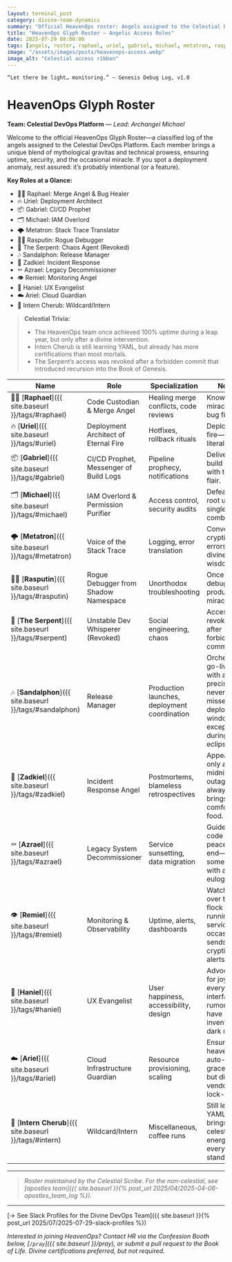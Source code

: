 ```yaml
---
layout: terminal_post
category: divine-team-dynamics
summary: "Official HeavenOps roster: Angels assigned to the Celestial DevOps Platform, with roles, specializations, and incident notes as recorded by the Celestial Scribe."
title: "HeavenOps Glyph Roster — Angelic Access Roles"
date: 2025-07-29 08:00:00
tags: [angels, roster, raphael, uriel, gabriel, michael, metatron, rasputin, serpent, sandalphon, zadkiel, azrael, remiel, haniel, ariel, devops, cloud, incident-response, ux, legacy, monitoring]
image: "/assets/images/posts/heavenops-access.webp"
image_alt: "Celestial access ribbon"
---
```


`“Let there be light… monitoring.” — Genesis Debug Log, v1.0`

# HeavenOps Glyph Roster
**Team: Celestial DevOps Platform** — *Lead: Archangel Michael*

Welcome to the official HeavenOps Glyph Roster—a classified log of the angels assigned to the Celestial DevOps Platform. Each member brings a unique blend of mythological gravitas and technical prowess, ensuring uptime, security, and the occasional miracle. If you spot a deployment anomaly, rest assured: it’s probably intentional (or a feature).

**Key Roles at a Glance:**
- 🧑‍💻 Raphael: Merge Angel & Bug Healer
- 🔥 Uriel: Deployment Architect
- 📦 Gabriel: CI/CD Prophet
- 🗂️ Michael: IAM Overlord
- 🌩️ Metatron: Stack Trace Translator
- 🧙‍♂️ Rasputin: Rogue Debugger
- 🐍 The Serpent: Chaos Agent (Revoked)
- 🎶 Sandalphon: Release Manager
- 🥧 Zadkiel: Incident Response
- ⚰️ Azrael: Legacy Decommissioner
- 👁️ Remiel: Monitoring Angel
- 🎨 Haniel: UX Evangelist
- ☁️ Ariel: Cloud Guardian
- 👶 Intern Cherub: Wildcard/Intern

> **Celestial Trivia:**
> - The HeavenOps team once achieved 100% uptime during a leap year, but only after a divine intervention.
> - Intern Cherub is still learning YAML, but already has more certifications than most mortals.
> - The Serpent’s access was revoked after a forbidden commit that introduced recursion into the Book of Genesis.

| Name         | Role                              | Specialization                | Notes                                      |
|--------------|-----------------------------------|-------------------------------|--------------------------------------------|
| <span class="nowrap">🧑‍💻 [**Raphael**]({{ site.baseurl }}/tags/#raphael)</span>  | Code Custodian & Merge Angel      | Healing merge conflicts, code reviews | Known for miraculous bug fixes.            |
| <span class="nowrap">🔥 [**Uriel**]({{ site.baseurl }}/tags/#uriel)</span>    | Deployment Architect of Eternal Fire | Hotfixes, rollback rituals   | Deploys with fire—literally.               |
| <span class="nowrap">📦 [**Gabriel**]({{ site.baseurl }}/tags/#gabriel)</span>  | CI/CD Prophet, Messenger of Build Logs | Pipeline prophecy, notifications | Delivers build status with trumpet flair.  |
| <span class="nowrap">🗂️ [**Michael**]({{ site.baseurl }}/tags/#michael)</span>  | IAM Overlord & Permission Purifier | Access control, security audits | Defeated the root user in single combat.   |
| <span class="nowrap">🌩️ [**Metatron**]({{ site.baseurl }}/tags/#metatron)</span> | Voice of the Stack Trace          | Logging, error translation    | Converts cryptic errors to divine wisdom.  |
| <span class="nowrap">🧙‍♂️ [**Rasputin**]({{ site.baseurl }}/tags/#rasputin)</span> | Rogue Debugger from Shadow Namespace | Unorthodox troubleshooting   | Once debugged a production miracle.        |
| <span class="nowrap">🐍 [**The Serpent**]({{ site.baseurl }}/tags/#serpent)</span> | Unstable Dev Whisperer (Revoked) | Social engineering, chaos    | Access revoked after forbidden commit.     |
| <span class="nowrap">🎶 [**Sandalphon**]({{ site.baseurl }}/tags/#sandalphon)</span> | Release Manager                      | Production launches, deployment coordination | Orchestrates go-lives with angelic precision—never misses a deploy window, except during solar eclipses. |
| <span class="nowrap">🥧 [**Zadkiel**]({{ site.baseurl }}/tags/#zadkiel)</span>    | Incident Response Angel              | Postmortems, blameless retrospectives         | Appears only after midnight outages, always brings comfort food.           |
| <span class="nowrap">⚰️ [**Azrael**]({{ site.baseurl }}/tags/#azrael)</span>     | Legacy System Decommissioner         | Service sunsetting, data migration            | Guides old code to a peaceful end—sometimes with a eulogy.             |
| <span class="nowrap">👁️ [**Remiel**]({{ site.baseurl }}/tags/#remiel)</span>     | Monitoring & Observability           | Uptime, alerts, dashboards                    | Watches over the flock of running services, occasionally sends cryptic alerts.    |
| <span class="nowrap">🎨 [**Haniel**]({{ site.baseurl }}/tags/#haniel)</span>     | UX Evangelist                        | User happiness, accessibility, design         | Advocates for joy in every interface, rumored to have invented dark mode.          |
| <span class="nowrap">☁️ [**Ariel**]({{ site.baseurl }}/tags/#ariel)</span>      | Cloud Infrastructure Guardian        | Resource provisioning, scaling                | Ensures the heavens auto-scale gracefully, but dislikes vendor lock-in.     |
| <span class="nowrap">👶 [**Intern Cherub**]({{ site.baseurl }}/tags/#intern)</span> | Wildcard/Intern                    | Miscellaneous, coffee runs                    | Still learning YAML, but brings celestial energy to every standup.         |

---

> *Roster maintained by the Celestial Scribe. For the non-celestial, see [apostles team]({{ site.baseurl }}{% post_url 2025/04/2025-04-06-apostles_team_log %}).*

---

[→ See Slack Profiles for the Divine DevOps Team]({{ site.baseurl }}{% post_url 2025/07/2025-07-29-slack-profiles %})

*Interested in joining HeavenOps? Contact HR via the Confession Booth below, [`/pray`]({{ site.baseurl }}/pray), or submit a pull request to the Book of Life. Divine certifications preferred, but not required.*
